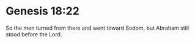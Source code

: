 # Genesis 18:22

So the men turned from there and went toward Sodom, but Abraham still stood before the Lord.
